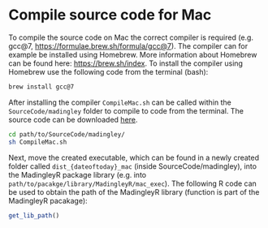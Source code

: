 # Compile source code for Mac

To compile the source code on Mac the correct compiler is required (e.g. gcc@7, https://formulae.brew.sh/formula/gcc@7). The compiler can for example be installed using Homebrew. More information about Homebrew can be found here: https://brew.sh/index. To install the compiler using Homebrew use the following code from the terminal (bash):

```bash
brew install gcc@7
```

After installing the compiler ```CompileMac.sh``` can be called within the ```SourceCode/madingley``` folder to compile to code from the terminal. The source code can be downloaded [here](https://github.com/MadingleyR/MadingleyR/archive/master.zip).

```bash
cd path/to/SourceCode/madingley/
sh CompileMac.sh
```

Next, move the created executable, which can be found in a newly created folder called ```dist_{dateoftoday}_mac``` (inside SourceCode/madingley),  into the MadingleyR package library (e.g. into ```path/to/pacakge/library/MadingleyR/mac_exec```). The following R code can be used to obtain the path of the MadingleyR library (function is part of the MadingleyR pacakage):

```R
get_lib_path()
```
